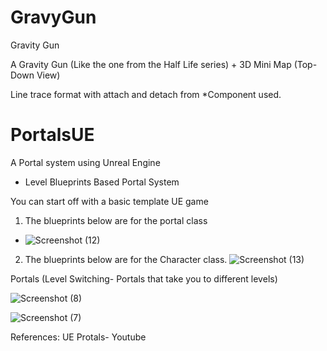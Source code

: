 # GravyGun
Gravity Gun


A Gravity Gun (Like the one from the Half Life series) + 3D Mini Map (Top-Down View)

Line trace format with attach and detach from *Component used.


# PortalsUE
A Portal system using Unreal Engine



* Level Blueprints Based Portal System 


You can start off with a basic template UE game

1. The blueprints below are for the portal class
* ![Screenshot (12)](https://user-images.githubusercontent.com/42121176/150234949-d8655729-b8f6-4452-8390-9d361bb229a7.png)







2. The blueprints below are for the Character class.
![Screenshot (13)](https://user-images.githubusercontent.com/42121176/150234976-e44c8cbe-1862-48ce-8e09-6484222198a8.png)








Portals (Level Switching- Portals that take you to different levels)

![Screenshot (8)](https://user-images.githubusercontent.com/42121176/150235241-b02a61c6-8661-4783-96b2-947a52d935e2.png)


![Screenshot (7)](https://user-images.githubusercontent.com/42121176/150235246-7857917b-9b9a-4fa5-b2f5-b0d9c825b0d5.png)





References: UE Protals- Youtube
